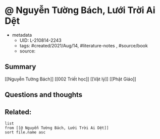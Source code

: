 # @ Nguyễn Tường Bách, Lưới Trời Ai Dệt


- metadata
	- UID: L-210814-2243
	- tags: #created/2021/Aug/14, #literature-notes , #source/book 
	- source: 

## Summary
[[Nguyễn Tường Bách]]
[[002 Triết học]]
[[Vật lý]]
[[Phật Giáo]]

## Questions and thoughts


## Related:
```dataview
list
from [[@ Nguyễn Tường Bách, Lưới Trời Ai Dệt]]
sort file.name asc
```
